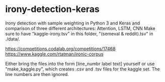# irony-detection-keras
Irony detection with sample weighting in Python 3 and Keras and comparison of three different architectures: Attention, LSTM, CNN
Make sure to have "kaggle-irony.tsv" in this folder, "(semeval & reddit).tsv" in ./data/.

https://competitions.codalab.org/competitions/17468
https://www.kaggle.com/rtatman/ironic-corpus

Either bring the files into the form [line\_numbr label text] yourself or use "make_kaggle.py", which creates .csv and .tsv files for the kaggle set. The line numbers are then ignored.

